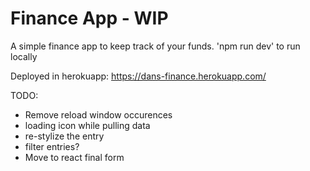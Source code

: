 # Finance App - WIP

A simple finance app to keep track of your funds.
'npm run dev' to run locally

Deployed in herokuapp: https://dans-finance.herokuapp.com/

TODO:

-   Remove reload window occurences
-   loading icon while pulling data
-   re-stylize the entry
-   filter entries?
-   Move to react final form

